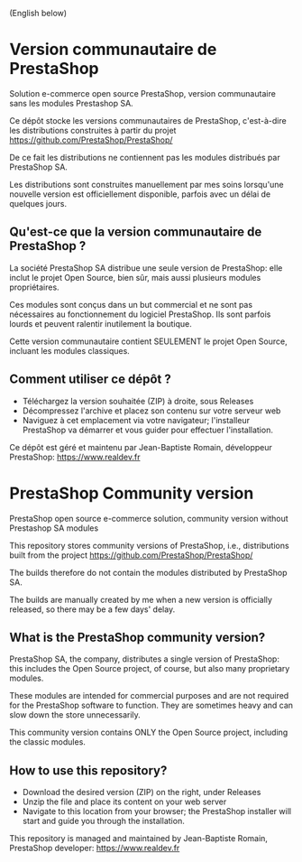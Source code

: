(English below)

# Version communautaire de PrestaShop
Solution e-commerce open source PrestaShop, version communautaire sans les modules Prestashop SA.

Ce dépôt stocke les versions communautaires de PrestaShop, c'est-à-dire les distributions construites à partir du projet https://github.com/PrestaShop/PrestaShop/

De ce fait les distributions ne contiennent pas les modules distribués par PrestaShop SA.

Les distributions sont construites manuellement par mes soins lorsqu'une nouvelle version est officiellement disponible, parfois avec un délai de quelques jours.

## Qu'est-ce que la version communautaire de PrestaShop ?

La société PrestaShop SA distribue une seule version de PrestaShop: elle inclut le projet Open Source, bien sûr, mais aussi plusieurs modules propriétaires.

Ces modules sont conçus dans un but commercial et ne sont pas nécessaires au fonctionnement du logiciel PrestaShop. Ils sont parfois lourds et peuvent ralentir inutilement la boutique.

Cette version communautaire contient SEULEMENT le projet Open Source, incluant les modules classiques.

## Comment utiliser ce dépôt ?
- Téléchargez la version souhaitée (ZIP) à droite, sous Releases
- Décompressez l'archive et placez son contenu sur votre serveur web
- Naviguez à cet emplacement via votre navigateur; l'installeur PrestaShop va démarrer et vous guider pour effectuer l'installation.

Ce dépôt est géré et maintenu par Jean-Baptiste Romain, développeur PrestaShop: https://www.realdev.fr



# PrestaShop Community version
PrestaShop open source e-commerce solution, community version without Prestashop SA modules

This repository stores community versions of PrestaShop, i.e., distributions built from the project https://github.com/PrestaShop/PrestaShop/

The builds therefore do not contain the modules distributed by PrestaShop SA.

The builds are manually created by me when a new version is officially released, so there may be a few days' delay.

## What is the PrestaShop community version?

PrestaShop SA, the company, distributes a single version of PrestaShop: this includes the Open Source project, of course, but also many proprietary modules.

These modules are intended for commercial purposes and are not required for the PrestaShop software to function. They are sometimes heavy and can slow down the store unnecessarily.

This community version contains ONLY the Open Source project, including the classic modules.

## How to use this repository?
- Download the desired version (ZIP) on the right, under Releases
- Unzip the file and place its content on your web server
- Navigate to this location from your browser; the PrestaShop installer will start and guide you through the installation.

This repository is managed and maintained by Jean-Baptiste Romain, PrestaShop developer: https://www.realdev.fr
